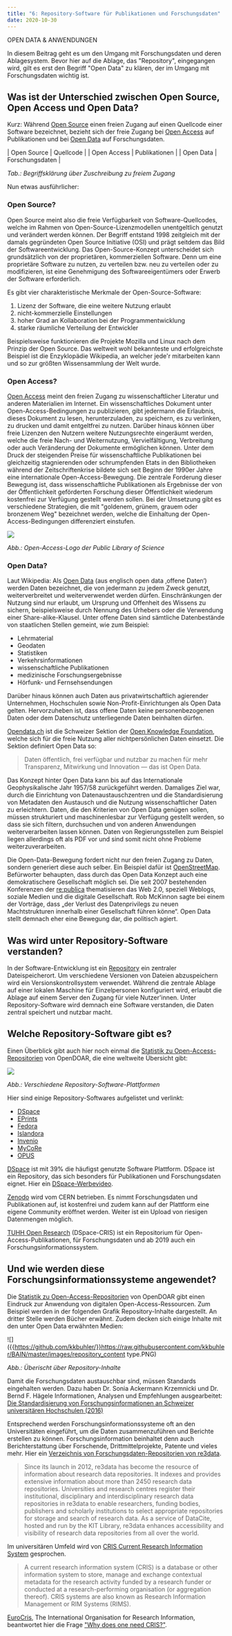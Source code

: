 ```yaml
---
title: "6: Repository-Software für Publikationen und Forschungsdaten"
date: 2020-10-30
---
```


OPEN DATA & ANWENDUNGEN

In diesem Beitrag geht es um den Umgang mit Forschungsdaten und deren Ablagesystem. 
Bevor hier auf die Ablage, das "Repository", eingegangen wird, gilt es erst den Begriff "Open Data" zu klären, der im Umgang mit Forschungsdaten wichtig ist.

## Was ist der Unterschied zwischen Open Source, Open Access und Open Data? 
Kurz: Während [Open Source](https://www.businessinsider.de/gruenderszene/lexikon/begriffe/open-source/) einen freien Zugang auf einen Quellcode einer Software bezeichnet, bezieht sich der freie Zugang bei [Open Access]() auf Publikationen und bei [Open Data](https://de.wikipedia.org/wiki/Open_Data) auf Forschungsdaten.

| Open Source      | Quellcode        |
| Open Access      | Publikationen    |
| Open Data        | Forschungsdaten  |

*Tab.: Begriffsklärung über Zuschreibung zu freiem Zugang*

Nun etwas ausführlicher:

### Open Source?
Open Source meint also die freie Verfügbarkeit von Software-Quellcodes, welche im Rahmen von Open-Source-Lizenzmodellen unentgeltlich genutzt und verändert werden können. Der Begriff entstand 1998 zeitgleich mit der damals gegründeten Open Source Initiative (OSI) und prägt seitdem das Bild der Softwareentwicklung. 
Das Open-Source-Konzept unterscheidet sich grundsätzlich von der proprietären, kommerziellen Software. Denn um eine proprietäre Software zu nutzen, zu verteilen bzw. neu zu verteilen oder zu modifizieren, ist eine Genehmigung des Softwareeigentümers oder Erwerb der Software erforderlich.

Es gibt vier charakteristische Merkmale der Open-Source-Software:
1. Lizenz der Software, die eine weitere Nutzung erlaubt
2. nicht-kommerzielle Einstellungen
3. hoher Grad an Kollaboration bei der Programmentwicklung
4. starke räumliche Verteilung der Entwickler

Beispielsweise funktionieren die Projekte Mozilla und Linux nach dem Prinzip der Open Source. Das weltweit wohl bekannteste und erfolgreichste Beispiel ist die Enzyklopädie Wikipedia, an welcher jede'r mitarbeiten kann und so zur größten Wissensammlung der Welt wurde.

### Open Access?
[Open Access](https://de.wikipedia.org/wiki/Open_Access) meint den freien Zugang zu wissenschaftlicher Literatur und anderen Materialien im Internet. 
Ein wissenschaftliches Dokument unter Open-Access-Bedingungen zu publizieren, gibt jedermann die Erlaubnis, dieses Dokument zu lesen, herunterzuladen, zu speichern, es zu verlinken, zu drucken und damit entgeltfrei zu nutzen. Darüber hinaus können über freie Lizenzen den Nutzern weitere Nutzungsrechte eingeräumt werden, welche die freie Nach- und Weiternutzung, Vervielfältigung, Verbreitung oder auch Veränderung der Dokumente ermöglichen können. Unter dem Druck der steigenden Preise für wissenschaftliche Publikationen bei gleichzeitig stagnierenden oder schrumpfenden Etats in den Bibliotheken während der Zeitschriftenkrise bildete sich seit Beginn der 1990er Jahre eine internationale Open-Access-Bewegung. Die zentrale Forderung dieser Bewegung ist, dass wissenschaftliche Publikationen als Ergebnisse der von der Öffentlichkeit geförderten Forschung dieser Öffentlichkeit wiederum kostenfrei zur Verfügung gestellt werden sollen. Bei der Umsetzung gibt es verschiedene Strategien, die mit "goldenem, grünem, grauem oder bronzenem Weg" bezeichnet werden, welche die Einhaltung der Open-Access-Bedingungen differenziert einstufen. 

![]({{https://github.com/kkbuhler/}}https://raw.githubusercontent.com/kkbuhler/BAIN/master/images/open_access.PNG)

*Abb.: Open-Access-Logo der Public Library of Science*

### Open Data?
Laut Wikipedia: Als [Open Data](https://de.wikipedia.org/wiki/Open_Data) (aus englisch open data ‚offene Daten‘) werden Daten bezeichnet, die von jedermann zu jedem Zweck genutzt, weiterverbreitet und weiterverwendet werden dürfen. Einschränkungen der Nutzung sind nur erlaubt, um Ursprung und Offenheit des Wissens zu sichern, beispielsweise durch Nennung des Urhebers oder die Verwendung einer Share-alike-Klausel. 
Unter offene Daten sind sämtliche Datenbestände von staatlichen Stellen gemeint, wie zum Beispiel: 
- Lehrmaterial
- Geodaten
- Statistiken
- Verkehrsinformationen
- wissenschaftliche Publikationen
- medizinische Forschungsergebnisse 
- Hörfunk- und Fernsehsendungen

Darüber hinaus können auch Daten aus privatwirtschaftlich agierender Unternehmen, Hochschulen sowie Non-Profit-Einrichtungen als Open Data gelten. Hervorzuheben ist, dass offene Daten keine personenbezogenen Daten oder dem Datenschutz unterliegende Daten beinhalten dürfen.

[Opendata.ch](https://opendata.ch/) ist die Schweizer Sektion der [Open Knowledge Foundation](https://okfn.org/), welche sich für die freie Nutzung aller nichtpersönlichen Daten einsetzt. Die Sektion definiert Open Data so:

> Daten öffentlich, frei verfügbar und nutzbar zu machen für mehr Transparenz, Mitwirkung und Innovation — das ist Open Data.

Das Konzept hinter Open Data kann bis auf das Internationale Geophysikalische Jahr 1957/58 zurückgeführt werden. Damaliges Ziel war, durch die Einrichtung von Datenaustauschzentren und die Standardisierung von Metadaten den Austausch und die Nutzung wissenschaftlicher Daten zu erleichtern. Daten, die den Kriterien von Open Data genügen sollen, müssen strukturiert und maschinenlesbar zur Verfügung gestellt werden, so dass sie sich filtern, durchsuchen und von anderen Anwendungen weiterverarbeiten lassen können. Daten von Regierungsstellen zum Beispiel liegen allerdings oft als PDF vor und sind somit nicht ohne Probleme weiterzuverarbeiten.

Die Open-Data-Bewegung fordert nicht nur den freien Zugang zu Daten, sondern generiert diese auch selber. Ein Beispiel dafür ist [OpenStreetMap](https://www.osm.ch/). Befürworter behaupten, dass durch das Open Data Konzept auch eine demokratischere Gesellschaft möglich sei. Die seit 2007 bestehenden Konferenzen der  [re:publica](https://re-publica.com/de) thematisieren das Web 2.0, speziell Weblogs, soziale Medien und die digitale Gesellschaft. Rob McKinnon sagte bei einem der Vorträge, dass „der Verlust des Datenprivilegs zu neuen Machtstrukturen innerhalb einer Gesellschaft führen könne“. Open Data stellt demnach eher eine Bewegung dar, die politisch agiert. 

## Was wird unter Repository-Software verstanden?
In der Software-Entwicklung ist ein [Repository](https://techterms.com/definition/repository) ein zentraler Dateispeicherort. Um verschiedene Versionen von Dateien abzuspeichern wird ein Versionskontrollsystem verwendet. Während die zentrale Ablage auf einer lokalen Maschine für Einzelpersonen konfiguriert wird, erlaubt die Ablage auf einem Server den Zugang für viele Nutzer'innen. Unter Repository-Software wird demnach eine Software verstanden, die Daten zentral speichert und nutzbar macht.

## Welche Repository-Software gibt es?
Einen Überblick gibt auch hier noch einmal die [Statistik zu Open-Access-Repositorien](https://v2.sherpa.ac.uk/view/repository_visualisations/1.html) von OpenDOAR, die eine weltweite Übersicht gibt:

![]({{https://github.com/kkbuhler/}}https://raw.githubusercontent.com/kkbuhler/BAIN/master/images/repository_softwareplatforms.PNG)

*Abb.: Verschiedene Repository-Software-Plattformen*

Hier sind einige Repository-Softwares aufgelistet und verlinkt:
* [DSpace](https://www.dspace.org)
* [EPrints](https://www.eprints.org)
* [Fedora](http://fedorarepository.org) 
* [Islandora](https://islandora.ca)
* [Invenio](https://invenio-software.org)
* [MyCoRe](https://www.mycore.de)
* [OPUS](https://www.opus-repository.org)

[DSpace](https://www.dspace.org) ist mit 39% die häufigst genutzte Software Plattform. DSpace ist ein Repository, das sich besonders für Publikationen und Forschungsdaten eignet. Hier ein [DSpace-Werbevideo](https://youtu.be/7PrLRlpDDh4).

[Zenodo](https://zenodo.org) wird vom CERN betrieben. Es nimmt Forschungsdaten und Publikationen auf, ist kostenfrei und zudem kann auf der Plattform eine eigene Community eröffnet werden. Weiter ist ein Upload von riesigen Datenmengen möglich.

[TUHH Open Research](https://tore.tuhh.de) (DSpace-CRIS) ist ein Repositorium für Open-Access-Publikationen, für Forschungsdaten und ab 2019 auch ein Forschungsinformationssystem.

## Und wie werden diese Forschungsinformationssysteme angewendet?
Die [Statistik zu Open-Access-Repositorien](https://v2.sherpa.ac.uk/view/repository_visualisations/1.html) von OpenDOAR gibt einen Eindruck zur Anwendung von digitalen Open-Access-Ressourcen. Zum Beispiel werden in der folgenden Grafik Repository-Inhalte dargestellt. An dritter Stelle werden Bücher erwähnt. Zudem decken sich einige Inhalte mit den unter Open Data erwähnten Medien:

![]({{https://github.com/kkbuhler/}}https://raw.githubusercontent.com/kkbuhler/BAIN/master/images/repository_content type.PNG)

*Abb.: Überischt über Repository-Inhalte*

Damit die Forschungsdaten austauschbar sind, müssen Standards eingehalten werden. Dazu haben Dr. Sonia Ackermann Krzemnicki und Dr. Bernd F. Hägele Informationen, Analysen und Empfehlungen ausgearbeitet: [Die Standardisierung von Forschungsinformationen an Schweizer universitären Hochschulen (2016)](https://edoc.unibas.ch/54788/3/20170321084631_58d0da57ae2a8.pdf)

Entsprechend werden Forschungsinformationssysteme oft an den Universitäten eingeführt, um die Daten zusammenzuführen und Berichte erstellen zu können. Forschungsinformation beinhaltet denn auch Berichterstattung über Forschende, Drittmittelprojekte, Patente und vieles mehr. Hier ein [Verzeichnis von Forschungsdaten-Repositorien von re3data](https://www.re3data.org).

> Since its launch in 2012, re3data has become the resource of information about research data repositories. It indexes and provides extensive information about more than 2450 research data repositories. Universities and research centres register their institutional, disciplinary and interdisciplinary research data repositories in re3data to enable researchers, funding bodies, publishers and scholarly institutions to select appropriate repositories for storage and search of research data. As a service of DataCite, hosted and run by the KIT Library, re3data enhances accessibility and visibility of research data repositories from all over the world.

Im universitären Umfeld wird von [CRIS Current Research Information System](https://en.wikipedia.org/wiki/Current_research_information_system) gesprochen.

> A current research information system (CRIS) is a database or other information system to store, manage and exchange contextual metadata for the research activity funded by a research funder or conducted at a research-performing organisation (or aggregation thereof). CRIS systems are also known as Research Information Management or RIM Systems (RIMS).

[EuroCris](https://www.eurocris.org/), The International Organisation for Research Information, beantwortet hier die Frage ["Why does one need CRIS?"](https://www.eurocris.org/why-does-one-need-cris).






